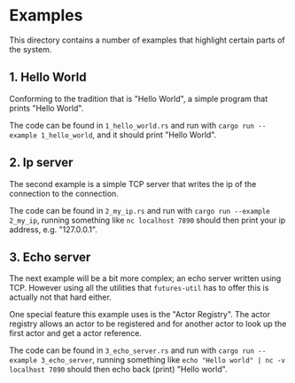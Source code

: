 # Examples

This directory contains a number of examples that highlight certain parts of the
system.

## 1. Hello World

Conforming to the tradition that is "Hello World", a simple program that prints
"Hello World".

The code can be found in `1_hello_world.rs` and run with `cargo run --example
1_hello_world`, and it should print "Hello World".

## 2. Ip server

The second example is a simple TCP server that writes the ip of the connection
to the connection.

The code can be found in `2_my_ip.rs` and run with `cargo run --example
2_my_ip`, running something like `nc localhost 7890` should then print your ip
address, e.g. "127.0.0.1".

## 3. Echo server

The next example will be a bit more complex; an echo server written using TCP.
However using all the utilities that `futures-util` has to offer this is
actually not that hard either.

One special feature this example uses is the "Actor Registry". The actor
registry allows an actor to be registered and for another actor to look up the
first actor and get a actor reference.

The code can be found in `3_echo_server.rs` and run with `cargo run --example
3_echo_server`, running something like `echo "Hello world" | nc -v localhost
7890` should then echo back (print) "Hello world".
